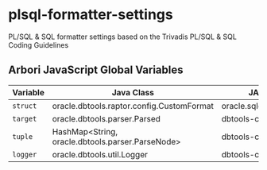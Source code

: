# plsql-formatter-settings
PL/SQL &amp; SQL formatter settings based on the Trivadis PL/SQL &amp; SQL Coding Guidelines


## Arbori JavaScript Global Variables

Variable | Java Class | JAR File
-------- | ---------- | --------
`struct` | oracle.dbtools.raptor.config.CustomFormat | oracle.sqldeveloper.jar
`target` | oracle.dbtools.parser.Parsed | dbtools-common.jar 
`tuple`  | HashMap<String, oracle.dbtools.parser.ParseNode> | dbtools-common.jar
`logger` | oracle.dbtools.util.Logger | dbtools-common.jar

